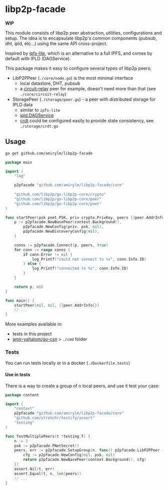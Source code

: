 # libp2p-facade

**WIP**

This module consists of libp2p peer abstraction, utilities, configurations and setup. 
The idea is to encapsulate libp2p's common components (pubsub, dht, ipld, etc...) using the same API cross-project.

Inspired by [ipfs-lite](https://github.com/hsanjuan/ipfs-lite), which is an alternative to a full IPFS, 
and comes by default with IPLD (DAGService).

This package makes it easy to configure several types of libp2p peers:
- LibP2PPeer (`./core/node.go`) is the most minimal interface
    - local datastore, DHT, pubsub
    - a [circuit-relay](https://docs.libp2p.io/concepts/circuit-relay/) peer for example, doesn't need more than that (see `./core/circuit-relay`)
- StoragePeer (`./storage/peer.go`) - a peer with distributed storage for IPLD data
    - similar to `ipfs-lite`
    - [ipld.DAGService](https://godoc.org/github.com/ipfs/go-ipld-format#DAGService)
    - [crdt](https://github.com/ipfs/go-ds-crdt) 
    could be configured easily to provide state consistency, see `./storage/crdt.go`

## Usage

```bash
go get github.com/amirylm/libp2p-facade
```

```go
package main

import (
    "log"

	p2pfacade "github.com/amirylm/libp2p-facade/core"
	
	"github.com/libp2p/go-libp2p-core/crypto"
	"github.com/libp2p/go-libp2p-core/peer"
	"github.com/libp2p/go-libp2p-core/pnet"
)

func startPeer(psk pnet.PSK, priv crypto.PrivKey, peers []peer.AddrInfo) (p2pfacade.LibP2PPeer, error) {
    p := p2pfacade.NewBasePeer(context.Background(),
		p2pfacade.NewConfig(priv, psk, nil),
		p2pfacade.NewDiscoveryConfig(nil),
	)

	conns := p2pfacade.Connect(p, peers, true)
	for conn := range conns {
		if conn.Error != nil {
			log.Printf("could not connect to %s", conn.Info.ID)
		} else {
			log.Printf("connected to %s", conn.Info.ID)
		}
	}

	return p, nil
}

func main() {
    startPeer(nil, nil, []peer.AddrInfo{})
    // ...
}
``` 

More examples available in:
  - tests in this project
  - [amir-yahalom/go-csn](https://github.com/amir-yahalom/go-csn) > `./cmd` folder


### Tests

You can run tests locally or in a docker (`./Dockerfile.tests`)

#### Use in tests

There is a way to create a group of n local peers, and use it test your case:

```go
package content

import (
	"context"
	p2pfacade "github.com/amirylm/libp2p-facade/core"
	"github.com/stretchr/testify/assert"
	"testing"
)

func TestMultiplePeers(t *testing.T) {
	n := 3
	psk := p2pfacade.PNetSecret()
	peers, err := p2pfacade.SetupGroup(n, func() p2pfacade.LibP2PPeer {
		cfg := p2pfacade.NewConfig(nil, psk, nil)
		return p2pfacade.NewBasePeer(context.Background(), cfg)
	})
	assert.Nil(t, err)
	assert.Equal(t, n, len(peers))
	// ...
}
```